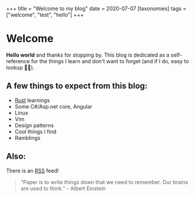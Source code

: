 +++
title = "Welcome to my blog"
date = 2020-07-07
[taxonomies]
tags = ["welcome", "test", "hello"]
+++

# Welcome

**Hello world** and thanks for stopping by. This blog is dedicated as a self-reference for the things I learn and don't want to forget (and if I do, easy to lookup 🕵️‍♀️).

## A few things to expect from this blog:
* [Rust](https://www.rust-lang.org/) learnings
* Some C#/Asp.net core, Angular
* Linux
* Vim
* Design patterns
* Cool things I find
* Ramblings

## Also:

There is an [RSS](../../atom.xml) feed!

> “Paper is to write things down that we need to remember. Our brains are used to think.” - Albert Einstein
